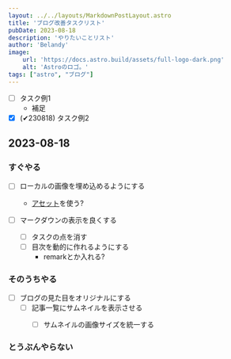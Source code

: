 ```yaml
---
layout: ../../layouts/MarkdownPostLayout.astro
title: 'ブログ改善タスクリスト'
pubDate: 2023-08-18
description: 'やりたいことリスト'
author: 'Belandy'
image:
    url: 'https://docs.astro.build/assets/full-logo-dark.png'
    alt: 'Astroのロゴ。'
tags: ["astro", "ブログ"]
---
```


- [ ] タスク例1
  - 補足
- [x] (✔230818) タスク例2

## 2023-08-18
### すぐやる
- [ ] ローカルの画像を埋め込めるようにする
  - [アセット](https://docs.astro.build/ja/guides/assets/)を使う?

- [ ] マークダウンの表示を良くする
  - [ ] タスクの点を消す
  - [ ] 目次を動的に作れるようにする
    - remarkとか入れる?

### そのうちやる
- [ ] ブログの見た目をオリジナルにする
  - [ ] 記事一覧にサムネイルを表示させる
    - [ ] サムネイルの画像サイズを統一する


### とうぶんやらない
